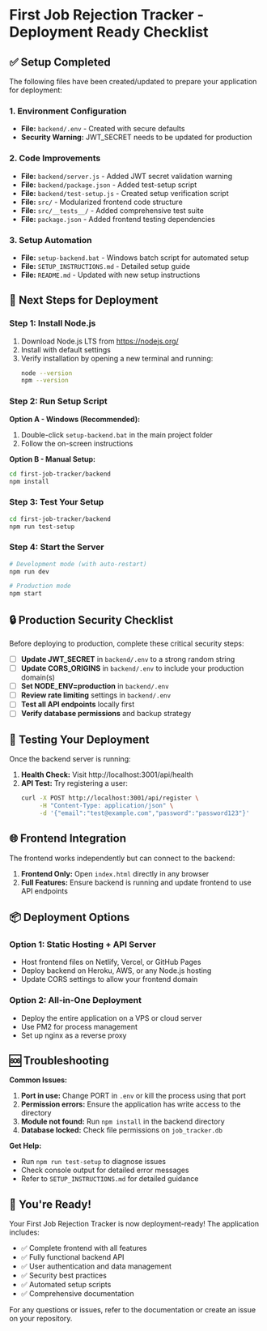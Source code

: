 # First Job Rejection Tracker - Deployment Ready Checklist

## ✅ Setup Completed

The following files have been created/updated to prepare your application for deployment:

### 1. Environment Configuration
- **File:** `backend/.env` - Created with secure defaults
- **Security Warning:** JWT_SECRET needs to be updated for production

### 2. Code Improvements
- **File:** `backend/server.js` - Added JWT secret validation warning
- **File:** `backend/package.json` - Added test-setup script
- **File:** `backend/test-setup.js` - Created setup verification script
- **File:** `src/` - Modularized frontend code structure
- **File:** `src/__tests__/` - Added comprehensive test suite
- **File:** `package.json` - Added frontend testing dependencies

### 3. Setup Automation
- **File:** `setup-backend.bat` - Windows batch script for automated setup
- **File:** `SETUP_INSTRUCTIONS.md` - Detailed setup guide
- **File:** `README.md` - Updated with new setup instructions

## 🚀 Next Steps for Deployment

### Step 1: Install Node.js
1. Download Node.js LTS from https://nodejs.org/
2. Install with default settings
3. Verify installation by opening a new terminal and running:
   ```bash
   node --version
   npm --version
   ```

### Step 2: Run Setup Script
**Option A - Windows (Recommended):**
1. Double-click `setup-backend.bat` in the main project folder
2. Follow the on-screen instructions

**Option B - Manual Setup:**
```bash
cd first-job-tracker/backend
npm install
```

### Step 3: Test Your Setup
```bash
cd first-job-tracker/backend
npm run test-setup
```

### Step 4: Start the Server
```bash
# Development mode (with auto-restart)
npm run dev

# Production mode
npm start
```

## 🔒 Production Security Checklist

Before deploying to production, complete these critical security steps:

- [ ] **Update JWT_SECRET** in `backend/.env` to a strong random string
- [ ] **Update CORS_ORIGINS** in `backend/.env` to include your production domain(s)
- [ ] **Set NODE_ENV=production** in `backend/.env`
- [ ] **Review rate limiting** settings in `backend/.env`
- [ ] **Test all API endpoints** locally first
- [ ] **Verify database permissions** and backup strategy

## 🧪 Testing Your Deployment

Once the backend server is running:

1. **Health Check:** Visit http://localhost:3001/api/health
2. **API Test:** Try registering a user:
   ```bash
   curl -X POST http://localhost:3001/api/register \
        -H "Content-Type: application/json" \
        -d '{"email":"test@example.com","password":"password123"}'
   ```

## 🌐 Frontend Integration

The frontend works independently but can connect to the backend:

1. **Frontend Only:** Open `index.html` directly in any browser
2. **Full Features:** Ensure backend is running and update frontend to use API endpoints

## 📦 Deployment Options

### Option 1: Static Hosting + API Server
- Host frontend files on Netlify, Vercel, or GitHub Pages
- Deploy backend on Heroku, AWS, or any Node.js hosting
- Update CORS settings to allow your frontend domain

### Option 2: All-in-One Deployment
- Deploy the entire application on a VPS or cloud server
- Use PM2 for process management
- Set up nginx as a reverse proxy

## 🆘 Troubleshooting

**Common Issues:**

1. **Port in use:** Change PORT in `.env` or kill the process using that port
2. **Permission errors:** Ensure the application has write access to the directory
3. **Module not found:** Run `npm install` in the backend directory
4. **Database locked:** Check file permissions on `job_tracker.db`

**Get Help:**
- Run `npm run test-setup` to diagnose issues
- Check console output for detailed error messages
- Refer to `SETUP_INSTRUCTIONS.md` for detailed guidance

## 🎉 You're Ready!

Your First Job Rejection Tracker is now deployment-ready! The application includes:

- ✅ Complete frontend with all features
- ✅ Fully functional backend API
- ✅ User authentication and data management
- ✅ Security best practices
- ✅ Automated setup scripts
- ✅ Comprehensive documentation

For any questions or issues, refer to the documentation or create an issue on your repository.
